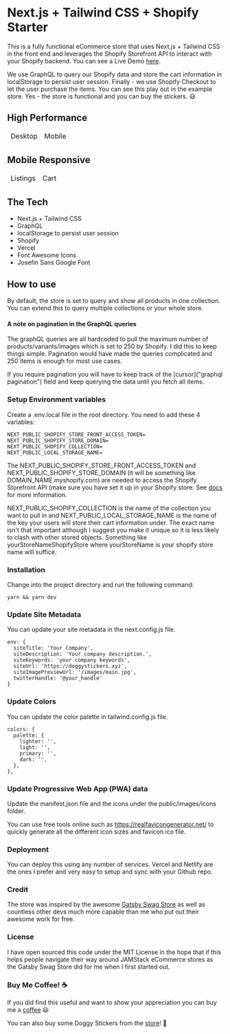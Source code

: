 # Next.js + Tailwind CSS + Shopify Starter


This is a fully functional eCommerce store that uses Next.js + Tailwind CSS in the front end and leverages the Shopify Storefront API to interact with your Shopify backend. You can see a Live Demo [here](https://doggystickers.vercel.app/ "Shopify store").

We use GraphQL to query our Shopify data and store the cart information in localStorage to persist user session. Finally - we use Shopify Checkout to let the user
purchase the items. You can see this play out in the example store. Yes - the store is functional and you can buy the stickers. :smiley:

## High Performance

<table align="center">
  <thead>
    <tr>
      <td>Desktop</td>
      <td>Mobile</td>
    <tr>
  </thead>
  <tbody>
  </tbody>
</table>

## Mobile Responsive

<table align="center">
  <thead>
    <tr>
      <td>Listings</td>
      <td>Cart</td>
    <tr>
  </thead>
  <tbody>
  </tbody>
</table>


## The Tech

* Next.js + Tailwind CSS
* GraphQL
* localStorage to persist user session
* Shopify
* Vercel
* Font Awesome Icons
* Josefin Sans Google Font

## How to use

By default, the store is set to query and show all products in one collection. 
You can extend this to query multiple collections or your whole store.

#### A note on pagination in the GraphQL queries

The graphQL queries are all hardcoded to pull the maximum number of products/variants/images which
is set to 250 by Shopify. I did this to keep things simple. Pagination would have made the queries complicated
and 250 items is enough for most use cases.

If you require pagination you will have to keep track of the [cursor]("graphql pagination") field and keep querying the data until you fetch all items.

### Setup Environment variables

Create a .env.local file in the root directory. You need to add these 4 variables:

```
NEXT_PUBLIC_SHOPIFY_STORE_FRONT_ACCESS_TOKEN=
NEXT_PUBLIC_SHOPIFY_STORE_DOMAIN=
NEXT_PUBLIC_SHOPIFY_COLLECTION=
NEXT_PUBLIC_LOCAL_STORAGE_NAME=
```

The NEXT_PUBLIC_SHOPIFY_STORE_FRONT_ACCESS_TOKEN and NEXT_PUBLIC_SHOPIFY_STORE_DOMAIN (it will be something like DOMAIN_NAME.myshopify.com) are needed to access
the Shopify Storefront API (make sure you have set it up in your Shopify store. See [docs](https://shopify.dev/docs/storefront-api/getting-started "Shopify store") for more information.

NEXT_PUBLIC_SHOPIFY_COLLECTION is the name of the collection you want to pull in and NEXT_PUBLIC_LOCAL_STORAGE_NAME is the name of the key
your users will store their cart information under. The exact name isn't that important although I suggest you make it unique so
it is less likely to clash with other stored objects. Something like yourStoreNameShopifyStore where yourStoreName is your shopify store name will suffice.

### Installation

Change into the project directory and run the following command:

```
yarn && yarn dev
```

### Update Site Metadata

You can update your site metadata in the next.config.js file. 

```
env: {
  siteTitle: 'Your Company',
  siteDescription: 'Your company description.',
  siteKeywords: 'your company keywords',
  siteUrl: 'https://doggystickers.xyz',
  siteImagePreviewUrl: '/images/main.jpg',
  twitterHandle: '@your_handle'
} 
```

### Update Colors

You can update the color palette in tailwind.config.js file.

```
colors: {
  palette: {
    lighter: '',
    light: '',
    primary: '',
    dark: '',
  },
},
```
### Update Progressive Web App (PWA) data

Update the manifest.json file and the icons under the public/images/icons folder.

You can use free tools online such as https://realfavicongenerator.net/ to quickly generate all the different icon sizes and favicon.ico file.

### Deployment

You can deploy this using any number of services. Vercel and Netlify are the ones I prefer and very easy to setup and sync with your Github repo.

### Credit

The store was inspired by the awesome [Gatsby Swag Store](https://github.com/gatsbyjs/store.gatsbyjs.org "gatsby store") as well
as countless other devs much more capable than me who put out their awesome work for free. 

### License

I have open sourced this code under the MIT License in the hope that if this helps people navigate their way around JAMStack eCommerce stores
as the Gatsby Swag Store did for me when I first started out.

### Buy Me Coffee! :coffee:

If you did find this useful and want to show your appreciation you can buy me a [coffee]("coffee") :smiley:

You can also buy some Doggy Stickers from the [store](https://doggystickers.vercel.app/ "store")! :dog:
